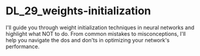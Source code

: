 # DL_29_weights-initialization
I'll guide you through weight initialization techniques in neural networks and highlight what NOT to do. From common mistakes to misconceptions, I'll help you navigate the dos and don'ts in optimizing your network's performance.
